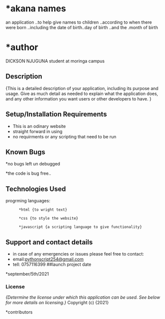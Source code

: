 # *akana names 
an application ..to help give names to children ..according to when there were born ..including the date of birth..day of birth ..and the .month of birth

# *author
DICKSON NJUGUNA
student at moringa campus
## Description
{This is a detailed description of your application, including its purpose and usage.  Give as much detail as needed to explain what the application does, and any other information you want users or other developers to have. }
## Setup/Installation Requirements
* This is an odinary website
* straight forward in using
* no requirments or any scripting that need to be run

## Known Bugs
*no bugs left un debugged

*the code is bug free..
## Technologies Used
progrming languages:

          *html {to wright text}
          
          *css {to style the website}
          
          *javascript {a scripting language to give functionality}
## Support and contact details
* in case of any emergencies or issues please feel free to contact:
* email:pythonscript254@gmail.com
* tell: 0757116399
##launch project date 

*september/5th/2021

### License
*{Determine the license under which this application can be used.  See below for more details on licensing.}*
Copyright (c) {2021}

*contributors
  
